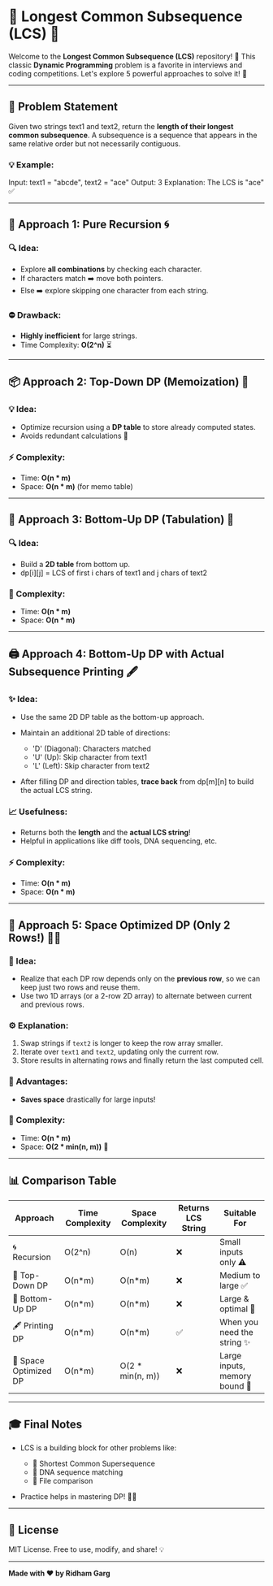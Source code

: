 # 🧬 Longest Common Subsequence (LCS) 💙

Welcome to the **Longest Common Subsequence (LCS)** repository! 🎯 This classic **Dynamic Programming** problem is a favorite in interviews and coding competitions. Let's explore 5 powerful approaches to solve it! 💪

---

## 📘 Problem Statement

Given two strings text1 and text2, return the **length of their longest common subsequence**. A subsequence is a sequence that appears in the same relative order but not necessarily contiguous.

### 💡 Example:

Input: text1 = "abcde", text2 = "ace"
Output: 3
Explanation: The LCS is "ace" ✅

---

## 🧵 Approach 1: Pure Recursion 🌀

### 🔍 Idea:

* Explore **all combinations** by checking each character.
* If characters match ➡️ move both pointers.
* Else ➡️ explore skipping one character from each string.

### ⛔ Drawback:

* **Highly inefficient** for large strings.
* Time Complexity: **O(2^n)** ⏳

---

## 📦 Approach 2: Top-Down DP (Memoization) 🧠

### 💡 Idea:

* Optimize recursion using a **DP table** to store already computed states.
* Avoids redundant calculations 🧮

### ⚡ Complexity:

* Time: **O(n \* m)**
* Space: **O(n \* m)** (for memo table)

---

## 🧱 Approach 3: Bottom-Up DP (Tabulation) 🧊

### 🔍 Idea:

* Build a **2D table** from bottom up.
* dp\[i]\[j] = LCS of first i chars of text1 and j chars of text2

### 🚀 Complexity:

* Time: **O(n \* m)**
* Space: **O(n \* m)**

---

## 🖨️ Approach 4: Bottom-Up DP with Actual Subsequence Printing 🖋️

### ✨ Idea:

* Use the same 2D DP table as the bottom-up approach.
* Maintain an additional 2D table of directions:

  * 'D' (Diagonal): Characters matched
  * 'U' (Up): Skip character from text1
  * 'L' (Left): Skip character from text2
* After filling DP and direction tables, **trace back** from dp\[m]\[n] to build the actual LCS string.

### 📈 Usefulness:

* Returns both the **length** and the **actual LCS string**!
* Helpful in applications like diff tools, DNA sequencing, etc.

### ⚡ Complexity:

* Time: **O(n \* m)**
* Space: **O(n \* m)**

---

## 🧮 Approach 5: Space Optimized DP (Only 2 Rows!) 🧵💼

### 🧠 Idea:

* Realize that each DP row depends only on the **previous row**, so we can keep just two rows and reuse them.
* Use two 1D arrays (or a 2-row 2D array) to alternate between current and previous rows.

### ⚙️ Explanation:

1. Swap strings if `text2` is longer to keep the row array smaller.
2. Iterate over `text1` and `text2`, updating only the current row.
3. Store results in alternating rows and finally return the last computed cell.

### 🌟 Advantages:

* **Saves space** drastically for large inputs!

### 🚀 Complexity:

* Time: **O(n \* m)**
* Space: **O(2 \* min(n, m))** 💾

---

## 📊 Comparison Table

| Approach              | Time Complexity | Space Complexity  | Returns LCS String | Suitable For                  |
| --------------------- | --------------- | ----------------- | ------------------ | ----------------------------- |
| 🌀 Recursion          | O(2^n)          | O(n)              | ❌                  | Small inputs only ⚠️          |
| 🧠 Top-Down DP        | O(n\*m)         | O(n\*m)           | ❌                  | Medium to large ✅             |
| 🧊 Bottom-Up DP       | O(n\*m)         | O(n\*m)           | ❌                  | Large & optimal 💯            |
| 🖋️ Printing DP       | O(n\*m)         | O(n\*m)           | ✅                  | When you need the string ✨    |
| 💼 Space Optimized DP | O(n\*m)         | O(2 \* min(n, m)) | ❌                  | Large inputs, memory bound 🧠 |

---

## 🎓 Final Notes

* LCS is a building block for other problems like:

  * 🔄 Shortest Common Supersequence
  * 🧬 DNA sequence matching
  * 🧾 File comparison
* Practice helps in mastering DP! 🧠🔥

---

## 📜 License

MIT License. Free to use, modify, and share! 💡

---

**Made with ❤️ by Ridham Garg**
